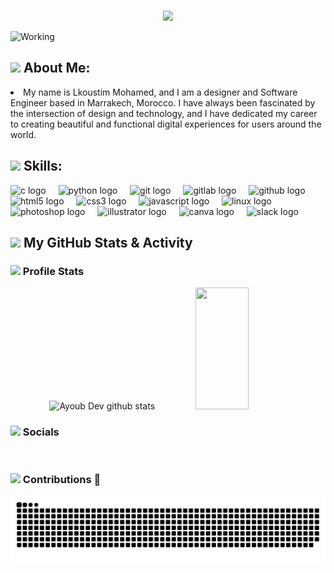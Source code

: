 ###
<div align="center">
 <p align="center">
  <a href="https://git.io/typing-svg">
    <img src="https://readme-typing-svg.herokuapp.com?font=Fira+Code&color=cb00ff&size=35&center=true&vCenter=true&width=1000&lines=Hi%F0%9F%91%8B%2C+I'm+Lkoustim+Mohamed!;I'm+a+Software+Engineering+Student;Welcome+to+my+GitHub+profile!❤️" />
  </a>
</div>

![Working]([https://dev-to-uploads.s3.amazonaws.com/uploads/articles/lrbimr5bcxmevdp8h704.gif](https://media.tenor.com/3bTxZ4HdrysAAAAC/pixels-neon.gif))

###

## <img src="https://emoji.discadia.com/emojis/14b44ce8-7826-434f-8d62-cafc0c0171ce.GIF" width="30px"> About Me:
<li>My name is Lkoustim Mohamed, and I am a designer and Software Engineer based in Marrakech, Morocco. I have always been fascinated by the intersection of design and technology, and I have dedicated my career to creating beautiful and functional digital experiences for users around the world.</li>
 </p>

 ###

## <img src="https://emoji.discadia.com/emojis/d19e626e-ea56-41ab-8226-7a5033d9648f.gif" width="30px"> Skills:

<div align="left">
  <img src="https://cdn.jsdelivr.net/gh/devicons/devicon/icons/c/c-original.svg" height="40" alt="c logo"  />
  <img width="12" />
  <img src="https://cdn.jsdelivr.net/gh/devicons/devicon/icons/python/python-original.svg" height="40" alt="python logo"  />
  <img width="12" />
  <img src="https://cdn.jsdelivr.net/gh/devicons/devicon/icons/git/git-original.svg" height="40" alt="git logo"  />
  <img width="12" />
  <img src="https://cdn.jsdelivr.net/gh/devicons/devicon/icons/gitlab/gitlab-original.svg" height="40" alt="gitlab logo"  />
  <img width="12" />
  <img src="https://cdn.jsdelivr.net/gh/devicons/devicon/icons/github/github-original.svg" height="40" alt="github logo"  />
  <img width="12" />
  <img src="https://cdn.jsdelivr.net/gh/devicons/devicon/icons/html5/html5-original.svg" height="40" alt="html5 logo"  />
  <img width="12" />
  <img src="https://cdn.jsdelivr.net/gh/devicons/devicon/icons/css3/css3-original.svg" height="40" alt="css3 logo"  />
  <img width="12" />
  <img src="https://cdn.jsdelivr.net/gh/devicons/devicon/icons/javascript/javascript-original.svg" height="40" alt="javascript logo"  />
  <img width="12" />
  <img src="https://cdn.jsdelivr.net/gh/devicons/devicon/icons/linux/linux-original.svg" height="40" alt="linux logo"  />
  <img width="12" />
  <img src="https://cdn.jsdelivr.net/gh/devicons/devicon/icons/photoshop/photoshop-plain.svg" height="40" alt="photoshop logo"  />
  <img width="12" />
  <img src="https://cdn.jsdelivr.net/gh/devicons/devicon/icons/illustrator/illustrator-plain.svg" height="40" alt="illustrator logo"  />
  <img width="12" />
  <img src="https://cdn.jsdelivr.net/gh/devicons/devicon/icons/canva/canva-original.svg" height="40" alt="canva logo"  />
  <img width="12" />
  <img src="https://cdn.jsdelivr.net/gh/devicons/devicon/icons/slack/slack-original.svg" height="40" alt="slack logo"  />
</div>

###

## <img src="https://emoji.discadia.com/emojis/f9e15174-d2c8-4914-8554-cce3a7355772.gif" width="30px"> My GitHub Stats & Activity

### <img src="https://media.giphy.com/media/iY8CRBdQXODJSCERIr/giphy.gif" width="30px"> Profile Stats


<div align="center">  
  <img width="49%" height="195px" src="https://github-readme-stats.vercel.app/api?username=l11EG4&show_icons=true&count_private=true&hide_border=true&title_color=00b3ff&icon_color=00b4ff&text_color=c9d1d9&bg_color=0d1117" alt="Ayoub Dev github stats" /> 
  <img width="41%" height="195px" src="https://github-readme-stats.vercel.app/api/top-langs/?username=l11EG4&layout=compact&hide_border=true&title_color=00b3ff&text_color=00b4ff&bg_color=0d1117" />
</div>

 ### <img src="https://emoji.discadia.com/emojis/a7525bbb-e42a-4621-9137-f05d39aebeb2.gif" width="30px"> Socials

   </a>
    <a href="https://www.linkedin.com/in/lkoustim-mohamed-2b4678221/" target="_blank">
        <img src="https://img.shields.io/badge/LinkedIn-0077B5?style=for-the-badge&logo=linkedin&logoColor=white" alt="">
     </a>
<br clear="both">

### <img src="https://emoji.discadia.com/emojis/406a2823-eec3-4496-aa0f-5b6a0c74914a.GIF" width="30px"> Contributions 🐍
<img src="https://raw.githubusercontent.com/kostum-kirakos/kostum-kirakos/output/github-contribution-grid-snake.svg" alt="Snake animation" />
